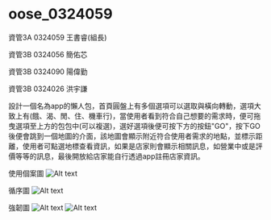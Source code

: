 # oose_0324059
資管3A 0324059 王書睿(組長)

資管3B 0324056 簡佑芯

資管3B 0324090 陽偉勤

資管3B 0324026 洪宇謙

設計一個名為app的懶人包，首頁圓盤上有多個選項可以選取與橫向轉動，選項大致上有(餓、渴、閒、住、機車行)，當使用者看到符合自己想要的需求時，便可拖曳選項至上方的包包中(可以複選)，選好選項後便可按下方的按鈕"GO"，按下GO後便會跳到一個地圖的介面，該地圖會顯示附近符合使用者需求的地點，並標示距離，使用者可點選地標查看資訊，如果是店家則會顯示相關訊息，如營業中或是評價等等的訊息，最後開放給店家能自行透過app註冊店家資訊。

使用個案圖
![Alt text](http://imgur.com/WkPLOS2.jpg)

循序圖
![Alt text](http://i.imgur.com/Pfp4XRq.jpg)

強韌圖
![Alt text](http://i.imgur.com/zn48WRF.png)
![Alt text](http://i.imgur.com/g2k68In.png)
